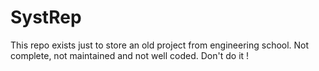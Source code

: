 # SystRep

This repo exists just to store an old project from engineering school. Not complete, not maintained and not well coded. Don't do it !
